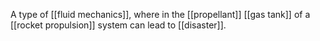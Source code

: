 A type of [[fluid mechanics]], where in the [[propellant]] [[gas tank]] of a [[rocket propulsion]] system can lead to [[disaster]].